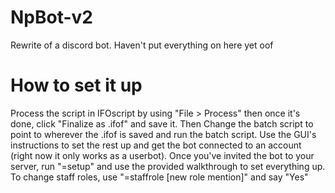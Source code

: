 # NpBot-v2
Rewrite of a discord bot.
Haven't put everything on here yet oof

# How to set it up
Process the script in IFOscript by using "File > Process" then once it's done, click "Finalize as .ifof" and save it. Then Change the batch script to point to wherever the .ifof is saved and run the batch script. Use the GUI's instructions to set the rest up and get the bot connected to an account (right now it only works as a userbot). Once you've invited the bot to your server, run "=setup" and use the provided walkthrough to set everything up. To change staff roles, use "=staffrole [new role mention]" and say "Yes"

